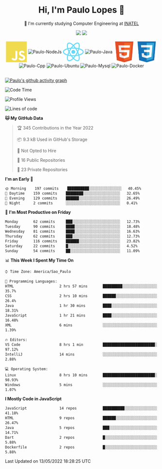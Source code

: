 <div>
  <h1 align="center" > Hi, I'm Paulo Lopes 👋 </h1>
  <p align="center" >🔭 I'm currently studying Computer Engineering at <a href="https://inatel.br/home/" target="_blank">INATEL</a>
  
  </p>
  <div align="center"> 
  <a href="https://www.instagram.com/paulotc1999/" target="_blank"><img src="https://img.shields.io/badge/-Instagram-%23E4405F?style=for-the-badge&logo=instagram&logoColor=white" target="_blank"></a>
  <a href="https://www.linkedin.com/in/paulotc1999/" target="_blank"><img src="https://img.shields.io/badge/-LinkedIn-%230077B5?style=for-the-badge&logo=linkedin&logoColor=white" target="_blank"></a> 
</div>
  
 <div style="display: inline_block" align="center"><br>
  <img align="center" alt="Paulo-Js" height="70" width="70" src="https://raw.githubusercontent.com/devicons/devicon/master/icons/javascript/javascript-plain.svg">
  <img align="center" alt="Paulo-NodeJs" height="70" width="70" src="https://cdn.jsdelivr.net/gh/devicons/devicon/icons/nodejs/nodejs-plain.svg">
  <img align="center" alt="Paulo-React" height="70" width="70" src="https://raw.githubusercontent.com/devicons/devicon/master/icons/react/react-original.svg">
  <img align="center" alt="Paulo-Java" height="70" width="70" src="https://cdn.jsdelivr.net/gh/devicons/devicon/icons/java/java-original.svg">
  <img align="center" alt="Paulo-HTML" height="70" width="70" src="https://raw.githubusercontent.com/devicons/devicon/master/icons/html5/html5-original.svg">
  <img align="center" alt="Paulo-CSS" height="70" width="70" src="https://raw.githubusercontent.com/devicons/devicon/master/icons/css3/css3-original.svg">
  <img align="center" alt="Paulo-Cpp" height="70" width="70" src="https://cdn.jsdelivr.net/gh/devicons/devicon/icons/cplusplus/cplusplus-original.svg">
  <img align="center" alt="Paulo-Ubuntu" height="70" width="70" src="https://cdn.jsdelivr.net/gh/devicons/devicon/icons/ubuntu/ubuntu-plain.svg">
  <img align="center" alt="Paulo-Mysql" height="70" width="70" src="https://cdn.jsdelivr.net/gh/devicons/devicon/icons/mysql/mysql-original.svg">
  <img align="center" alt="Paulo-Docker" height="70" width="70" src="https://cdn.jsdelivr.net/gh/devicons/devicon/icons/docker/docker-plain.svg">
  
</div>
</a>

</br>

[![Paulo's github activity graph](https://activity-graph.herokuapp.com/graph?username=paulotc1999&theme=chartreuse-dark)](https://github.com/ashutosh00710/github-readme-activity-graph)

<div>

<!--START_SECTION:waka-->
![Code Time](http://img.shields.io/badge/Code%20Time-97%20hrs%2040%20mins-blue)

![Profile Views](http://img.shields.io/badge/Profile%20Views-0-blue)

![Lines of code](https://img.shields.io/badge/From%20Hello%20World%20I%27ve%20Written-630%20Thousand%20lines%20of%20code-blue)

**🐱 My GitHub Data** 

> 🏆 345 Contributions in the Year 2022
 > 
> 📦 9.3 kB Used in GitHub's Storage 
 > 
> 🚫 Not Opted to Hire
 > 
> 📜 16 Public Repositories 
 > 
> 🔑 23 Private Repositories  
 > 
**I'm an Early 🐤** 

```text
🌞 Morning    197 commits    ██████████░░░░░░░░░░░░░░░   40.45% 
🌆 Daytime    159 commits    ████████░░░░░░░░░░░░░░░░░   32.65% 
🌃 Evening    129 commits    ██████░░░░░░░░░░░░░░░░░░░   26.49% 
🌙 Night      2 commits      ░░░░░░░░░░░░░░░░░░░░░░░░░   0.41%

```
📅 **I'm Most Productive on Friday** 

```text
Monday       62 commits     ███░░░░░░░░░░░░░░░░░░░░░░   12.73% 
Tuesday      90 commits     ████░░░░░░░░░░░░░░░░░░░░░   18.48% 
Wednesday    81 commits     ████░░░░░░░░░░░░░░░░░░░░░   16.63% 
Thursday     62 commits     ███░░░░░░░░░░░░░░░░░░░░░░   12.73% 
Friday       116 commits    ██████░░░░░░░░░░░░░░░░░░░   23.82% 
Saturday     22 commits     █░░░░░░░░░░░░░░░░░░░░░░░░   4.52% 
Sunday       54 commits     ██░░░░░░░░░░░░░░░░░░░░░░░   11.09%

```


📊 **This Week I Spent My Time On** 

```text
⌚︎ Time Zone: America/Sao_Paulo

💬 Programming Languages: 
HTML                     2 hrs 57 mins       █████████░░░░░░░░░░░░░░░░   35.7% 
CSS                      2 hrs 10 mins       ██████░░░░░░░░░░░░░░░░░░░   26.4% 
Java                     1 hr 30 mins        ████░░░░░░░░░░░░░░░░░░░░░   18.31% 
JavaScript               1 hr 21 mins        ████░░░░░░░░░░░░░░░░░░░░░   16.48% 
XML                      6 mins              ░░░░░░░░░░░░░░░░░░░░░░░░░   1.39%

🔥 Editors: 
VS Code                  8 hrs 1 min         ████████████████████████░   97.12% 
IntelliJ                 14 mins             ░░░░░░░░░░░░░░░░░░░░░░░░░   2.88%

💻 Operating System: 
Linux                    8 hrs 10 mins       ████████████████████████░   98.93% 
Windows                  5 mins              ░░░░░░░░░░░░░░░░░░░░░░░░░   1.07%

```

**I Mostly Code in JavaScript** 

```text
JavaScript               14 repos            ██████████░░░░░░░░░░░░░░░   41.18% 
HTML                     9 repos             ██████░░░░░░░░░░░░░░░░░░░   26.47% 
Java                     5 repos             ███░░░░░░░░░░░░░░░░░░░░░░   14.71% 
Dart                     2 repos             █░░░░░░░░░░░░░░░░░░░░░░░░   5.88% 
Dockerfile               2 repos             █░░░░░░░░░░░░░░░░░░░░░░░░   5.88%

```



 Last Updated on 13/05/2022 18:28:25 UTC
<!--END_SECTION:waka-->


